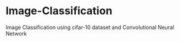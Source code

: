 # Image-Classification
Image Classification using cifar-10 dataset and Convolutional Neural Network
